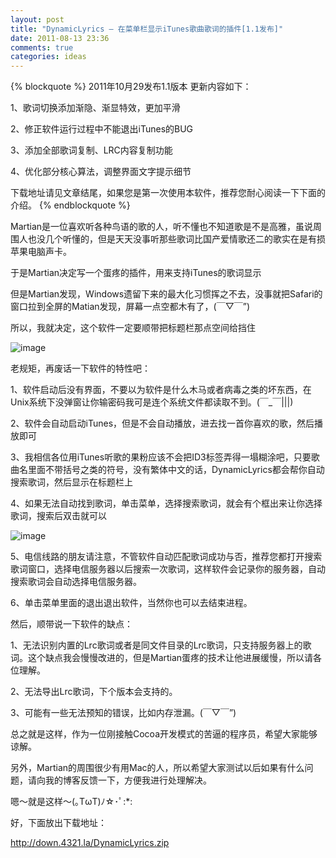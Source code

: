 ```yaml
---
layout: post
title: "DynamicLyrics – 在菜单栏显示iTunes歌曲歌词的插件[1.1发布]"
date: 2011-08-13 23:36
comments: true
categories: ideas
---
```


{% blockquote %}
2011年10月29发布1.1版本
更新内容如下：

1、歌词切换添加渐隐、渐显特效，更加平滑

2、修正软件运行过程中不能退出iTunes的BUG

3、添加全部歌词复制、LRC内容复制功能

4、优化部分核心算法，调整界面文字提示细节

下载地址请见文章结尾，如果您是第一次使用本软件，推荐您耐心阅读一下下面的介绍。
 {% endblockquote %}

Martian是一位喜欢听各种鸟语的歌的人，听不懂也不知道歌是不是高雅，虽说周围人也没几个听懂的，但是天天没事听那些歌词比国产爱情歌还二的歌实在是有损苹果电脑声卡。

于是Martian决定写一个蛋疼的插件，用来支持iTunes的歌词显示

<!-- more -->

但是Martian发现，Windows遗留下来的最大化习惯挥之不去，没事就把Safari的窗口拉到全屏的Matian发现，屏幕一点空都木有了，(￣▽￣”)

所以，我就决定，这个软件一定要顺带把标题栏那点空间给挡住

![image](http://i.imgur.com/T44rX.png)


老规矩，再废话一下软件的特性吧：

1、软件启动后没有界面，不要以为软件是什么木马或者病毒之类的坏东西，在Unix系统下没弹窗让你输密码我可是连个系统文件都读取不到。(￣_￣|||)

2、软件会自动启动iTunes，但是不会自动播放，进去找一首你喜欢的歌，然后播放即可

3、我相信各位用iTunes听歌的果粉应该不会把ID3标签弄得一塌糊涂吧，只要歌曲名里面不带括号之类的符号，没有繁体中文的话，DynamicLyrics都会帮你自动搜索歌词，然后显示在标题栏上

4、如果无法自动找到歌词，单击菜单，选择搜索歌词，就会有个框出来让你选择歌词，搜索后双击就可以

![image](http://i.imgur.com/2uZXu.jpg)

5、电信线路的朋友请注意，不管软件自动匹配歌词成功与否，推荐您都打开搜索歌词窗口，选择电信服务器以后搜索一次歌词，这样软件会记录你的服务器，自动搜索歌词会自动选择电信服务器。

6、单击菜单里面的退出退出软件，当然你也可以去结束进程。

然后，顺带说一下软件的缺点：

1、无法识别内置的Lrc歌词或者是同文件目录的Lrc歌词，只支持服务器上的歌词。这个缺点我会慢慢改进的，但是Martian蛋疼的技术让他进展缓慢，所以请各位理解。

2、无法导出Lrc歌词，下个版本会支持的。

3、可能有一些无法预知的错误，比如内存泄漏。(￣▽￣”)

 

总之就是这样，作为一位刚接触Cocoa开发模式的苦逼的程序员，希望大家能够谅解。

另外，Martian的周围很少有用Mac的人，所以希望大家测试以后如果有什么问题，请向我的博客反馈一下，方便我进行处理解决。

嗯～就是这样～(｡TωT)ﾉ☆･ﾟ:*:

好，下面放出下载地址：

<http://down.4321.la/DynamicLyrics.zip>